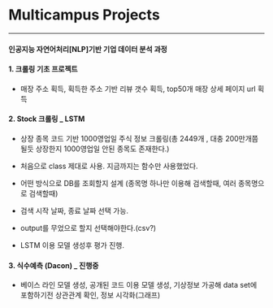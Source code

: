 # Multicampus Projects
---
#### 인공지능 자연어처리[NLP]기반 기업 데이터 분석 과정

#### 1. 크롤링 기초 프로젝트
 - 매장 주소 획득, 획득한 주소 기반 리뷰 갯수 획득, top50개 매장 상세 페이지 url 획득

#### 2. Stock 크롤링 _ LSTM
- 상장 종목 코드 기반 1000영업일 주식 정보 크롤링(총 2449개 , 대충 200만개쯤 될듯 상장한지 1000영업일 안된 종목도 존재한다.)

- 처음으로 class 제대로 사용. 지금까지는 함수만 사용했었다.

- 어떤 방식으로 DB를 조회할지 설계 (종목명 하나만 이용해 검색할때, 여러 종목명으로 검색할때)

- 검색 시작 날짜, 종료 날짜 선택 가능.

- output를 무었으로 할지 선택해야한다.(csv?)

- LSTM 이용 모델 생성후 평가 진행.

#### 3. 식수예측 (Dacon) _ 진행중
- 베이스 라인 모델 생성, 공개된 코드 이용 모델 생성, 기상정보 가공해 data set에 포함하기전 상관관계 확인, 정보 시각화(그래프)
